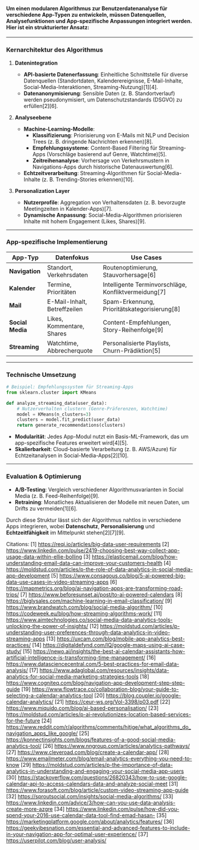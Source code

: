 #### Um einen modularen Algorithmus zur Benutzerdatenanalyse für verschiedene App-Typen zu entwickeln, müssen **Datenquellen**, **Analysefunktionen** und **App-spezifische Anpassungen** integriert werden. Hier ist ein strukturierter Ansatz:

---

### **Kernarchitektur des Algorithmus**
1. **Datenintegration**  
   - **API-basierte Datenerfassung**: Einheitliche Schnittstelle für diverse Datenquellen (Standortdaten, Kalenderereignisse, E-Mail-Inhalte, Social-Media-Interaktionen, Streaming-Nutzung)[1][4].  
   - **Datenanonymisierung**: Sensible Daten (z. B. Standortverlauf) werden pseudonymisiert, um Datenschutzstandards (DSGVO) zu erfüllen[2][6].  

2. **Analyseebene**  
   - **Machine-Learning-Modelle**:  
     - **Klassifizierung**: Priorisierung von E-Mails mit NLP und Decision Trees (z. B. dringende Nachrichten erkennen)[8].  
     - **Empfehlungssysteme**: Content-Based Filtering für Streaming-Apps (Vorschläge basierend auf Genre, Watchtime)[5].  
     - **Zeitreihenanalyse**: Vorhersage von Verkehrsmustern in Navigations-Apps durch historische Datenauswertung[6].  
   - **Echtzeitverarbeitung**: Streaming-Algorithmen für Social-Media-Inhalte (z. B. Trending-Stories erkennen)[10].  

3. **Personalization Layer**  
   - **Nutzerprofile**: Aggregation von Verhaltensdaten (z. B. bevorzugte Meetingzeiten in Kalender-Apps)[7].  
   - **Dynamische Anpassung**: Social-Media-Algorithmen priorisieren Inhalte mit hohem Engagement (Likes, Shares)[9].  

---

### **App-spezifische Implementierung**
| **App-Typ**       | **Datenfokus**                     | **Use Cases**                                   |  
|--------------------|------------------------------------|-------------------------------------------------|  
| **Navigation**     | Standort, Verkehrsdaten            | Routenoptimierung, Stauvorhersage[6]           |  
| **Kalender**       | Termine, Prioritäten               | Intelligente Terminvorschläge, Konfliktvermeidung[7] |  
| **Mail**           | E-Mail-Inhalt, Betreffzeilen       | Spam-Erkennung, Prioritätskategorisierung[8]   |  
| **Social Media**   | Likes, Kommentare, Shares          | Content-Empfehlungen, Story-Reihenfolge[9]     |  
| **Streaming**      | Watchtime, Abbrecherquote          | Personalisierte Playlists, Churn-Prädiktion[5] |  

---

### **Technische Umsetzung**  
```python
# Beispiel: Empfehlungssystem für Streaming-Apps
from sklearn.cluster import KMeans

def analyze_streaming_data(user_data):
    # Nutzerverhalten clustern (Genre-Präferenzen, Watchtime)
    model = KMeans(n_clusters=3)
    clusters = model.fit_predict(user_data)
    return generate_recommendations(clusters)
```

- **Modularität**: Jedes App-Modul nutzt ein Basis-ML-Framework, das um app-spezifische Features erweitert wird[4][5].  
- **Skalierbarkeit**: Cloud-basierte Verarbeitung (z. B. AWS/Azure) für Echtzeitanalysen in Social-Media-Apps[2][10].  

---

### **Evaluation & Optimierung**  
- **A/B-Testing**: Vergleich verschiedener Algorithmusvarianten in Social Media (z. B. Feed-Reihenfolge)[9].  
- **Retraining**: Monatliches Aktualisieren der Modelle mit neuen Daten, um Drifts zu vermeiden[1][6].  

Durch diese Struktur lässt sich der Algorithmus nahtlos in verschiedene Apps integrieren, wobei **Datenschutz**, **Personalisierung** und **Echtzeitfähigkeit** im Mittelpunkt stehen[2][7][9].

Citations:
[1] https://reqi.io/articles/big-data-user-requirements
[2] https://www.linkedin.com/pulse/2419-choosing-best-way-collect-app-usage-data-within-ellie-bolling
[3] https://elasticemail.com/blog/how-understanding-email-data-can-improve-your-customers-health
[4] https://moldstud.com/articles/p-the-role-of-data-analytics-in-social-media-app-development
[5] https://www.consagous.co/blog/5-ai-powered-big-data-use-cases-in-video-streaming-apps
[6] https://mapmetrics.org/blog/ai-navigation-apps-are-transforming-road-trips/
[7] https://www.beforesunset.ai/post/to-ai-powered-calendars
[8] https://biglysales.com/machine-learning-in-email-classification/
[9] https://www.brandwatch.com/blog/social-media-algorithm/
[10] https://codeweek.eu/blog/how-streaming-algorithms-work/
[11] https://www.aimtechnologies.co/social-media-data-analytics-tools-unlocking-the-power-of-insights/
[12] https://moldstud.com/articles/p-understanding-user-preferences-through-data-analytics-in-video-streaming-apps
[13] https://uxcam.com/blog/mobile-app-analytics-best-practices/
[14] https://digitaldefynd.com/IQ/google-maps-using-ai-case-study/
[15] https://newo.ai/insights/the-best-ai-calendar-assistants-how-artificial-intelligence-is-transforming-time-management/
[16] https://www.datasciencecentral.com/5-best-practices-for-email-data-analysis/
[17] https://www.adaglobal.com/resources/insights/data-analytics-for-social-media-marketing-strategies-tools
[18] https://www.cogniteq.com/blog/navigation-app-development-step-step-guide
[19] https://www.flowtrace.co/collaboration-blog/your-guide-to-selecting-a-calendar-analytics-tool
[20] https://blog.coupler.io/google-calendar-analytics/
[21] https://ceur-ws.org/Vol-3398/p03.pdf
[22] https://www.miquido.com/blog/ai-based-personalisation/
[23] https://moldstud.com/articles/p-ai-revolutionizes-location-based-services-for-the-future
[24] https://www.reddit.com/r/algorithms/comments/hjtige/what_algorithms_do_navigation_apps_like_google/
[25] https://konnectinsights.com/blogs/features-of-a-good-social-media-analytics-tool/
[26] https://www.nngroup.com/articles/analytics-pathways/
[27] https://www.cleveroad.com/blog/create-a-calendar-app/
[28] https://www.emailmeter.com/blog/email-analytics-everything-you-need-to-know
[29] https://moldstud.com/articles/p-the-importance-of-data-analytics-in-understanding-and-engaging-your-social-media-app-users
[30] https://stackoverflow.com/questions/26820343/how-to-use-google-calendar-api-to-access-calendars-data-and-analyze-social-meet
[31] https://www.forasoft.com/blog/article/custom-video-streaming-app-guide
[32] https://sproutsocial.com/insights/social-media-algorithms/
[33] https://www.linkedin.com/advice/3/how-can-you-use-data-analysis-create-more-azgre
[34] https://www.linkedin.com/pulse/how-did-you-spend-your-2016-use-calendar-data-tool-find-emad-hasan-
[35] https://marketingplatform.google.com/about/analytics/features/
[36] https://geekvibesnation.com/essential-and-advanced-features-to-include-in-your-navigation-app-for-optimal-user-experience/
[37] https://userpilot.com/blog/user-analysis/
